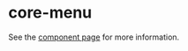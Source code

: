 core-menu
=========

See the [component page](http://polymer-project.org/docs/elements/core-elements.html#core-menu) for more information.
